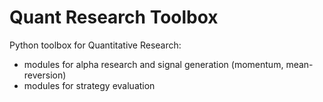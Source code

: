 # Quant Research Toolbox
Python toolbox for Quantitative Research:
- modules for alpha research and signal generation (momentum, mean-reversion)
- modules for strategy evaluation
